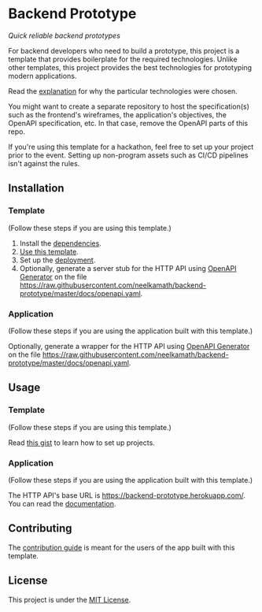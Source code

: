 # Backend Prototype

_Quick reliable backend prototypes_

For backend developers who need to build a prototype, this project is a template that provides boilerplate for the required technologies. Unlike other templates, this project provides the best technologies for prototyping modern applications.

Read the [explanation](docs/explanation.md) for why the particular technologies were chosen.

You might want to create a separate repository to host the specification(s) such as the frontend's wireframes, the application's objectives, the OpenAPI specification, etc. In that case, remove the OpenAPI parts of this repo.

If you're using this template for a hackathon, feel free to set up your project prior to the event. Setting up non-program assets such as CI/CD pipelines isn't against the rules.

## Installation

### Template

(Follow these steps if you are using this template.)

1. Install the [dependencies](docs/installation.md).
1. [Use this template](https://github.com/neelkamath/backend-prototype/generate).
1. Set up the [deployment](docs/deployment.md).
1. Optionally, generate a server stub for the HTTP API using [OpenAPI Generator](https://openapi-generator.tech/) on the file https://raw.githubusercontent.com/neelkamath/backend-prototype/master/docs/openapi.yaml.

### Application

(Follow these steps if you are using the application built with this template.)

Optionally, generate a wrapper for the HTTP API using [OpenAPI Generator](https://openapi-generator.tech/) on the file https://raw.githubusercontent.com/neelkamath/backend-prototype/master/docs/openapi.yaml.

## Usage

### Template

(Follow these steps if you are using this template.)

Read [this gist](https://gist.github.com/neelkamath/df9198b13ac344b17938a7909cdb31f2) to learn how to set up projects.

### Application

(Follow these steps if you are using the application built with this template.)

The HTTP API's base URL is https://backend-prototype.herokuapp.com/. You can read the [documentation](https://neelkamath.gitlab.com/backend-prototype).

## Contributing

The [contribution guide](docs/CONTRIBUTING.md) is meant for the users of the app built with this template.

## License

This project is under the [MIT License](LICENSE).